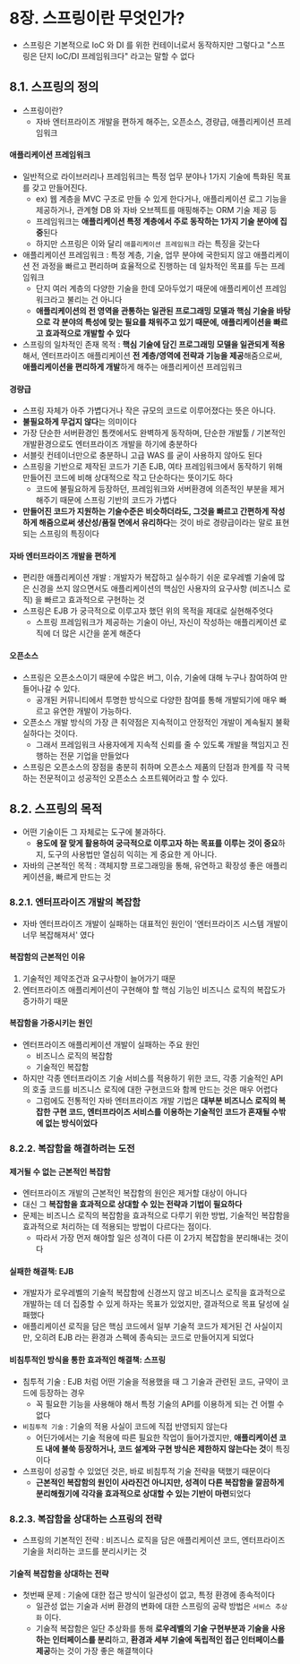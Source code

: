 # 8장. 스프링이란 무엇인가?
- 스프링은 기본적으로 IoC 와 DI 를 위한 컨테이너로서 동작하지만 그렇다고 "스프링은 단지 IoC/DI 프레임워크다" 라고는 말할 수 없다

## 8.1. 스프링의 정의
- 스프링이란? 
  - 자바 엔터프라이즈 개발을 편하게 해주는, 오픈소스, 경량급, 애플리케이션 프레임워크
#### 애플리케이션 프레임워크
- 일반적으로 라이브러리나 프레임워크는 특정 업무 분야나 1가지 기술에 특화된 목표를 갖고 만들어진다.
  - ex) 웹 계층을 MVC 구조로 만들 수 있게 한다거나, 애플리케이션 로그 기능을 제공하거나, 관계형 DB 와 자바 오브젝트를 매핑해주는 ORM 기술 제공 등
  - 프레임워크는 **애플리케이션 특정 계층에서 주로 동작하는 1가지 기술 분야에 집중**된다
  - 하지만 스프링은 이와 달리 `애플리케이션 프레임워크` 라는 특징을 갖는다
- 애플리케이션 프레임워크 : 특정 계층, 기술, 업무 분야에 국한되지 않고 애플리케이션 전 과정을 빠르고 편리하며 효율적으로 진행하는 데 일차적인 목표를 두는 프레임워크
  - 단지 여러 계층의 다양한 기술을 한데 모아두었기 때문에 애플리케이션 프레임워크라고 불리는 건 아니다
  - **애플리케이션의 전 영역을 관통하는 일관된 프로그래밍 모델과 핵심 기술을 바탕으로 각 분야의 특성에 맞는 필요를 채워주고 있기 때문에, 애플리케이션을 빠르고 효과적으로 개발할 수 있다**
- 스프링의 일차적인 존재 목적 : **핵심 기술에 담긴 프로그래밍 모델을 일관되게 적용**해서, 엔터프라이즈 애플리케이션 **전 계층/영역에 전략과 기능을 제공**해줌으로써, **애플리케이션을 편리하게 개발**하게 해주는 애플리케이션 프레임워크

#### 경량급
- 스프링 자체가 아주 가볍다거나 작은 규모의 코드로 이루어졌다는 뜻은 아니다.
- **불필요하게 무겁지 않다**는 의미이다
- 가장 단순한 서버환경인 톰캣에서도 완벽하게 동작하며, 단순한 개발툴 / 기본적인 개발환경으로도 엔터프라이즈 개발을 하기에 충분하다
- 서블릿 컨테이너만으로 충분하니 고급 WAS 를 굳이 사용하지 않아도 된다
- 스프링을 기반으로 제작된 코드가 기존 EJB, 여타 프레임워크에서 동작하기 위해 만들어진 코드에 비해 상대적으로 작고 단순하다는 뜻이기도 하다
  - 코드에 불필요하게 등장하던, 프레임워크와 서버환경에 의존적인 부분을 제거해주기 때문에 스프링 기반의 코드가 가볍다
- **만들어진 코드가 지원하는 기술수준은 비슷하더라도, 그것을 빠르고 간편하게 작성하게 해줌으로써 생산성/품질 면에서 유리하다**는 것이 바로 경량급이라는 말로 표현되는 스프링의 특징이다

#### 자바 엔터프라이즈 개발을 편하게
- 편리한 애플리케이션 개발 : 개발자가 복잡하고 실수하기 쉬운 로우레벨 기술에 많은 신경을 쓰지 않으면서도 애플리케이션의 핵심인 사용자의 요구사항 (비즈니스 로직) 을 빠르고 효과적으로 구현하는 것
- 스프링은 EJB 가 궁극적으로 이루고자 했던 위의 목적을 제대로 실현해주엇다
  - 스프링 프레임워크가 제공하는 기술이 아닌, 자신이 작성하는 애플리케이션 로직에 더 많은 시간을 쏟게 해준다

#### 오픈소스
- 스프링은 오픈소스이기 때문에 수많은 버그, 이슈, 기술에 대해 누구나 참여하여 만들어나갈 수 있다. 
  - 공개된 커뮤니티에서 투명한 방식으로 다양한 참여를 통해 개발되기에 매우 빠르고 유연한 개발이 가능하다.
- 오픈소스 개발 방식의 가장 큰 취약점은 지속적이고 안정적인 개발이 계속될지 불확실하다는 것이다. 
  - 그래서 프레임워크 사용자에게 지속적 신뢰를 줄 수 있도록 개발을 책임지고 진행하는 전문 기업을 만들었다
- 스프링은 오픈소스의 장점을 충분히 취하며 오픈소스 제품의 단점과 한계를 작 극복하는 전문적이고 성공적인 오픈소스 소프트웨어라고 할 수 있다.

## 8.2. 스프링의 목적
- 어떤 기술이든 그 자체로는 도구에 불과하다.
  - **용도에 잘 맞게 활용하여 궁극적으로 이루고자 하는 목표를 이루는 것이 중요**하지, 도구의 사용법만 열심히 익히는 게 중요한 게 아니다.
- 자바의 근본적인 목적 : 객체지향 프로그래밍을 통해, 유연하고 확장성 좋은 애플리케이션을, 빠르게 만드는 것

### 8.2.1. 엔터프라이즈 개발의 복잡함
- 자바 엔터프라이즈 개발이 실패하는 대표적인 원인이 '엔터프라이즈 시스템 개발이 너무 복잡해져서' 였다

#### 복잡함의 근본적인 이유
1. 기술적인 제약조건과 요구사항이 늘어가기 때문
2. 엔터프라이즈 애플리케이션이 구현해야 할 핵심 기능인 비즈니스 로직의 복잡도가 증가하기 때문

#### 복잡함을 가중시키는 원인
- 엔터프라이즈 애플리케이션 개발이 실패하는 주요 원인
  - 비즈니스 로직의 복잡함
  - 기술적인 복잡함
- 하지만 각종 엔터프라이즈 기술 서비스를 적용하기 위한 코드, 각종 기술적인 API 의 호출 코드를 비즈니스 로직에 대한 구현코드와 함께 만드는 것은 매우 어렵다
  - 그럼에도 전통적인 자바 엔터프라이즈 개발 기법은 **대부분 비즈니스 로직의 복잡한 구현 코드, 엔터프라이즈 서비스를 이용하는 기술적인 코드가 혼재될 수밖에 없는 방식이었다**

### 8.2.2. 복잡함을 해결하려는 도전
#### 제거될 수 없는 근본적인 복잡함
- 엔터프라이즈 개발의 근본적인 복잡함의 원인은 제거할 대상이 아니다
- 대신 그 **복잡함을 효과적으로 상대할 수 있는 전략과 기법이 필요하다**
- 문제는 비즈니스 로직의 복잡함을 효과적으로 다루기 위한 방법, 기술적인 복잡함을 효과적으로 처리하는 데 적용되는 방법이 다르다는 점이다.
  - 따라서 가장 먼저 해야할 일은 성격이 다른 이 2가지 복잡함을 분리해내는 것이다

#### 실패한 해결책: EJB
- 개발자가 로우레벨의 기술적 복잡함에 신경쓰지 않고 비즈니스 로직을 효과적으로 개발하는 데 더 집중할 수 있게 하자는 목표가 있었지만, 결과적으로 목표 달성에 실패했다
- 애플리케이션 로직을 담은 핵심 코드에서 일부 기술적 코드가 제거된 건 사실이지만, 오히려 EJB 라는 환경과 스펙에 종속되는 코드로 만들어지게 되었다

#### 비침투적인 방식을 통한 효과적인 해결책: 스프링
- 침투적 기술 : EJB 처럼 어떤 기술을 적용했을 때 그 기술과 관련된 코드, 규약이 코드에 등장하는 경우
  - 꼭 필요한 기능을 사용해야 해서 특정 기술의 API를 이용하게 되는 건 어쩔 수 없다
- `비침투적 기술` : 기술의 적용 사실이 코드에 직접 반영되지 않는다
  - 어딘가에서는 기술 적용에 따른 필요한 작업이 들어가겠지만, **애플리케이션 코드 내에 불쑥 등장하거나, 코드 설계와 구현 방식은 제한하지 않는다는 것**이 특징이다 
- 스프링이 성공할 수 있었던 것은, 바로 비침투적 기술 전략을 택했기 때문이다
  - **근본적인 복잡함의 원인이 사라진건 아니지만, 성격이 다른 복잡함을 깔끔하게 분리해줬기에 각각을 효과적으로 상대할 수 있는 기반이 마련**되었다

### 8.2.3. 복잡함을 상대하는 스프링의 전략
- 스프링의 기본적인 전략 : 비즈니스 로직을 담은 애플리케이션 코드, 엔터프라이즈 기술을 처리하는 코드를 분리시키는 것

#### 기술적 복잡함을 상대하는 전략
- 첫번째 문제 : 기술에 대한 접근 방식이 일관성이 없고, 특정 환경에 종속적이다
  - 일관성 없는 기술과 서버 환경의 변화에 대한 스프링의 공략 방법은 `서비스 추상화` 이다.
  - 기술적 복잡함은 일단 추상화를 통해 **로우레벨의 기술 구현부분과 기술을 사용하는 인터페이스를 분리**하고, **환경과 세부 기술에 독립적인 접근 인터페이스를 제공**하는 것이 가장 좋은 해결책이다